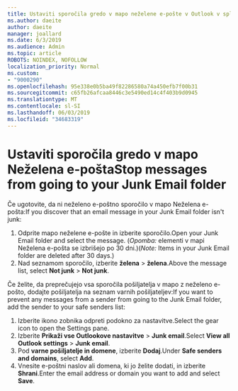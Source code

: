 ```yaml
---
title: Ustaviti sporočila gredo v mapo neželene e-pošte v Outlook v spletu
ms.author: daeite
author: daeite
manager: joallard
ms.date: 6/3/2019
ms.audience: Admin
ms.topic: article
ROBOTS: NOINDEX, NOFOLLOW
localization_priority: Normal
ms.custom:
- "9000290"
ms.openlocfilehash: 95e338e0b5ba49f82286580a74a450efb7f00b31
ms.sourcegitcommit: c65fb26afcaa8446c3e5490ed14c4f403b9d0945
ms.translationtype: MT
ms.contentlocale: sl-SI
ms.lasthandoff: 06/03/2019
ms.locfileid: "34683319"
---
```

# <a name="stop-messages-from-going-to-your-junk-email-folder"></a><span data-ttu-id="a0f21-102">Ustaviti sporočila gredo v mapo Neželena e-pošta</span><span class="sxs-lookup"><span data-stu-id="a0f21-102">Stop messages from going to your Junk Email folder</span></span>

<span data-ttu-id="a0f21-103">Če ugotovite, da ni neželeno e-poštno sporočilo v mapo Neželena e-pošta:</span><span class="sxs-lookup"><span data-stu-id="a0f21-103">If you discover that an email message in your Junk Email folder isn't junk:</span></span>

1. <span data-ttu-id="a0f21-104">Odprite mapo neželene e-pošte in izberite sporočilo.</span><span class="sxs-lookup"><span data-stu-id="a0f21-104">Open your Junk Email folder and select the message.</span></span> <span data-ttu-id="a0f21-105">(*Opomba:* elementi v mapi Neželena e-pošta se izbrišejo po 30 dni.)</span><span class="sxs-lookup"><span data-stu-id="a0f21-105">(*Note:* Items in your Junk Email folder are deleted after 30 days.)</span></span>
1. <span data-ttu-id="a0f21-106">Nad seznamom sporočilo, izberite **želena** > **želena**.</span><span class="sxs-lookup"><span data-stu-id="a0f21-106">Above the message list, select **Not junk** > **Not junk**.</span></span>

<span data-ttu-id="a0f21-107">Če želite, da preprečujejo vsa sporočila pošiljatelja v mapo z neželeno e-pošto, dodajte pošiljatelja na seznam varnih pošiljateljev:</span><span class="sxs-lookup"><span data-stu-id="a0f21-107">If you want to prevent any messages from a sender from going to the Junk Email folder, add the sender to your safe senders list:</span></span>

1. <span data-ttu-id="a0f21-108">Izberite ikono zobnika odpreti podokno za nastavitve.</span><span class="sxs-lookup"><span data-stu-id="a0f21-108">Select the gear icon to open the Settings pane.</span></span>
1. <span data-ttu-id="a0f21-109">Izberite **Prikaži vse Outlookove nastavitve** > **Junk email**.</span><span class="sxs-lookup"><span data-stu-id="a0f21-109">Select **View all Outlook settings** > **Junk email**.</span></span>
1. <span data-ttu-id="a0f21-110">Pod **varne pošiljatelje in domene**, izberite **Dodaj**.</span><span class="sxs-lookup"><span data-stu-id="a0f21-110">Under **Safe senders and domains**, select **Add**.</span></span>
1. <span data-ttu-id="a0f21-111">Vnesite e-poštni naslov ali domena, ki jo želite dodati, in izberite **Shrani**.</span><span class="sxs-lookup"><span data-stu-id="a0f21-111">Enter the email address or domain you want to add and select **Save**.</span></span>